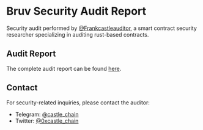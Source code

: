 # Bruv Security Audit Report

Security audit performed by [@Frankcastleauditor](https://github.com/Frankcastleauditor), a smart contract security researcher specializing in auditing rust-based contracts.

## Audit Report

The complete audit report can be found [here](https://github.com/Frankcastleauditor/public-audits/blob/main/reports/Bruv_Audit_Final.pdf).

## Contact

For security-related inquiries, please contact the auditor:
- Telegram: [@castle_chain](https://t.me/castle_chain)
- Twitter: [@0xcastle_chain](https://twitter.com/0xcastle_chain)
